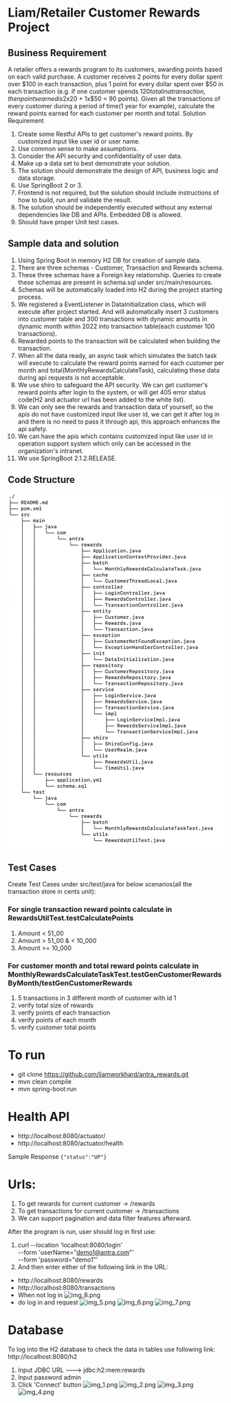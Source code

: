 # Liam/Retailer Customer Rewards Project

## Business Requirement
A retailer offers a rewards program to its customers, awarding points based on each valid purchase. A customer receives 2 points for every dollar spent over $100 in each transaction, plus 1 point for every dollar spent over $50 in each transaction (e.g. if one customer spends $120 total in a transaction, then points earned is 2x$20 + 1x$50 = 90 points).
Given all the transactions of every customer during a period of time(1 year for example), calculate the reward points earned for each customer per month and total.
Solution Requirement
1. Create some Restful APIs to get customer's reward points. By customized input like user id or user name.
2. Use common sense to make assumptions.
3. Consider the API security and confidentiality of user data.
4. Make up a data set to best demonstrate your solution.
5. The solution should demonstrate the design of API, business logic and data storage.
6. Use SpringBoot 2 or 3.
7. Frontend is not required, but the solution should include instructions of how to build, run and validate the result.
8. The solution should be independently executed without any external dependencies like DB and APIs. Embedded DB is allowed.
9. Should have proper Unit test cases.

## Sample data and solution
1. Using Spring Boot in memory H2 DB for creation of sample data.
2. There are three schemas - Customer, Transaction and Rewards schema.
3. These three schemas have a Foreign key relationship. Queries to create these schemas are present in schema.sql under src/main/resources.
4. Schemas will be automatically loaded into H2 during the project starting process.
5. We registered a EventListener in DataInitialization class, which will execute after project started. And will automatically insert 3 customers into customer table and 300 transactions with dynamic amounts in dynamic month within 2022 into transaction table(each customer 100 transactions).
6. Rewarded points to the transaction will be calculated when building the transaction.
7. When all the data ready, an async task which simulates the batch task will execute to calculate the reward points earned for each customer per month and total(MonthlyRewardsCalculateTask), calculating these data during api requests is not acceptable.
8. We use shiro to safeguard the API security. We can get customer's reward points after login to the system, or will get 405 error status code(H2 and actuator url has been added to the white list).
9. We can only see the rewards and transaction data of yourself, so the apis do not have customized input like user id, we can get it after log in and there is no need to pass it through api, this approach enhances the api safety.
10. We can have the apis which contains customized input like user id in operation support system which only can be accessed in the organization's intranet.
11. We use SpringBoot 2.1.2.RELEASE.

## Code Structure
![img.png](images/img.png)

## Test Cases
Create Test Cases under src/test/java for below scenarios(all the transaction store in cents unit):
### For single transaction reward points calculate in RewardsUtilTest.testCalculatePoints
1. Amount < 51_00
2. Amount > 51_00 & < 10_000
3. Amount >= 10_000
### For customer month and total reward points calculate in MonthlyRewardsCalculateTaskTest.testGenCustomerRewardsByMonth/testGenCustomerRewards
1. 5 transactions in 3 different month of customer with id 1
2. verify total size of rewards
3. verify points of each transaction
4. verify points of each month
5. verify customer total points

# To run
- git clone https://github.com/liamworkhard/antra_rewards.git
- mvn clean compile
- mvn spring-boot:run

# Health API
* http://localhost:8080/actuator/
* http://localhost:8080/actuator/health

Sample Response
```{"status":"UP"}```

# Urls:
1. To get rewards for current customer  -> /rewards
2. To get transactions for current customer  -> /transactions
3. We can support pagination and data filter features afterward.

After the program is run, user should log in first use:
1. curl --location 'localhost:8080/login' \
   --form 'userName="demo1@antra.com"' \
   --form 'password="demo1"'
2. And then enter either of the following link in the URL:
* http://localhost:8080/rewards
* http://localhost:8080/transactions
* When not log in
  ![img_8.png](images/img_8.png)
* do log in and request
  ![img_5.png](images/img_5.png)
  ![img_6.png](images/img_6.png)
  ![img_7.png](images/img_7.png)

# Database

To log into the H2 database to check the data in tables use following link:
http://localhost:8080/h2
1. Input JDBC URL ---> jdbc:h2:mem:rewards
2. Input password admin
3. Click 'Connect' button
   ![img_1.png](images/img_1.png)
   ![img_2.png](images/img_2.png)
   ![img_3.png](images/img_3.png)
   ![img_4.png](images/img_4.png)


